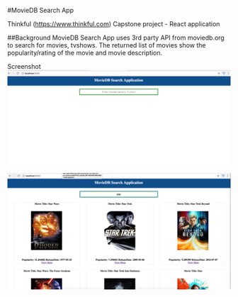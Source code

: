 #MovieDB Search App

Thinkful (https://www.thinkful.com) Capstone project - React application

##Background
MovieDB Search App uses 3rd party API from moviedb.org to search for movies, tvshows. The returned list of movies 
show the popularity/rating of the movie and movie description.

Screenshot
![Screenshot](https://github.com/kattisarika/capstone-react-resturant-search/blob/master/readmeImages/homePage.png)


![Screenshot](https://github.com/kattisarika/capstone-react-resturant-search/blob/master/readmeImages/homePageWidSearchResults.png)



